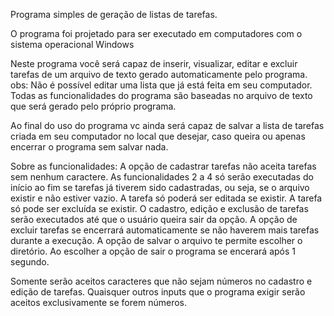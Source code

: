 Programa simples de geração de listas de tarefas.

O programa foi projetado para ser executado em computadores com o sistema operacional Windows

Neste programa você será capaz de inserir, visualizar, editar e excluir tarefas de um arquivo de texto gerado automaticamente pelo programa.
obs: Não é possível editar uma lista que já está feita em seu computador. Todas as funcionalidades do programa são baseadas no arquivo de texto que será gerado pelo próprio programa.

Ao final do uso do programa vc ainda será capaz de salvar a lista de tarefas criada em seu computador no local que desejar, caso queira ou apenas encerrar o programa sem salvar nada.

Sobre as funcionalidades:
  A opção de cadastrar tarefas não aceita tarefas sem nenhum caractere.
  As funcionalidades 2 a 4 só serão executadas do início ao fim se tarefas já tiverem sido cadastradas, ou seja, se o arquivo existir e não estiver vazio.
  A tarefa só poderá ser editada se existir.
  A tarefa só pode ser excluída se existir.
  O cadastro, edição e exclusão de tarefas serão executados até que o usuário queira sair da opção.
  A opção de excluir tarefas se encerrará automaticamente se não haverem mais tarefas durante a execução.
  A opção de salvar o arquivo te permite escolher o diretório.
  Ao escolher a opção de sair o programa se encerará após 1 segundo.

Somente serão aceitos caracteres que não sejam números no cadastro e edição de tarefas. Quaisquer outros inputs que o programa exigir serão aceitos exclusivamente se forem números. 
